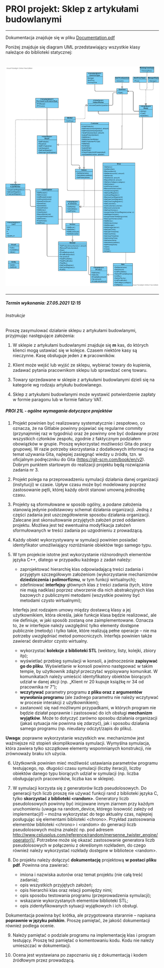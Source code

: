 # PROI projekt: Sklep z artykułami budowlanymi

---

Dokumentacja znajduje się w pliku [Documentation.pdf](reference/Documentation.pdf)

Poniżej znajduje się diagram UML przedstawiający wszystkie klasy należące do biblioteki statycznej:

# ![UML_diagram](reference/Class_UML.png?raw=true)

---

##### Termin wykonania: 27.05.2021 12:15
###### Instrukcje
Proszę zasymulować działanie sklepu z artykułami budowlanymi, przyjmując następujące założenia:

1. W sklepie z artykułami budowlanymi znajduje się **m** kas, do których klienci mogą ustawiać się w kolejce. Czasem niektóre kasy są nieczynne. Kasę obsługuje jeden z **n** pracowników.

2. Klient może wejść lub wyjść ze sklepu, wybierać towary do kupienia, zadawać pytania pracownikom sklepu lub sprawdzać cenę towaru.

3. Towary sprzedawane w sklepie z artykułami budowlanymi dzieli się na kategorie wg rodzaju artykułu budowlanego.

4. Sklep z artykułami budowlanymi może wystawić potwierdzenie zapłaty w formie paragonu lub w formie faktury VAT.

##### PROI 21L - ogólne wymagania dotyczące projektów
1. Projekt powinien być realizowany systematycznie i zespołowo, co oznacza, że na Gitlabie powinny pojawiać się regularne commity (przynajmniej raz w tygodniu) oraz że powinny one być dodawane przez wszystkich członków zespołu, zgodnie z faktycznym podziałem obowiązków w grupie. Proszę wykorzystać możliwości Gita do pracy grupowej. W razie potrzeby skorzystania z dodatkowych informacji  na  temat  używania  Gita,  najlepiej  zasięgnąć  wiedzy  u  źródła,  tzn.  w oficjalnym podręczniku do Gita (https://git-scm.com/book/en/v2). Dobrym punktem startowym do realizacji projektu będą rozwiązania zadania nr 3.

2. Projekt polega na przeprowadzeniu symulacji działania danej organizacji (instytucji) w czasie. Upływ czasu może być modelowany poprzez zastosowanie pętli, której każdy obrót stanowi umowną jednostkę czasu.

3. Projekty są sformułowane w sposób ogólny, a podane założenia stanowią jedynie podstawowy schemat działania organizacji. Jedną z części zadania jest uszczegółowienie sposobu działania organizacji. Zalecane jest skonsultowanie przyjętych założeń przed oddaniem projektu. Możliwa jest też ewentualna modyfikacja założeń  sformułowanych w treści zadania po uzgodnieniu z prowadzącą.

4. Każdy  obiekt  wykorzystywany  w  symulacji  powinien  posiadać  identyfikator  umożliwiający rozróżnianie obiektów tego samego typu.
5. W  tym  projekcie  istotne  jest  wykorzystanie  różnorodnych  elementów  języka  C++,  dlatego w przypadku każdego z zadań należy:
    - zaprojektować hierarchię klas odpowiadającą treści zadania i przyjętym szczegółowym założeniom (wykorzystanie mechanizmów **dziedziczenia i polimorfizmu**, w tym funkcji wirtualnych);
    - zdefiniować **interfejsy** głównych klas z treści zadania (tych, które nie mają nadklas) poprzez utworzenie dla nich abstrakcyjnych klas bazowych z publicznymi metodami (wszystkie powinny być metodami czysto wirtualnymi);

    Interfejs jest rodzajem umowy między dostawcą klasy a jej użytkownikiem, która określa, jakie funkcje  klasa  będzie  realizować,  ale  nie  definiuje,  w  jaki  sposób  zostaną  one zaimplementowane. Oznacza to, że w interfejsie należy uwzględnić tylko elementy dostępne publicznie (metody) i tylko takie, które realizują pełne operacje – nie ma potrzeby uwzględniać metod pomocniczych. Interfejs powinien także zawierać destruktor czysto wirtualny.

    - wykorzystać **kolekcje z biblioteki STL** (wektory, listy, kolejki, zbiory itp);
    - wyświetlać  przebieg  symulacji  w  konsoli,  a  jednocześnie **zapisywać  go  do  pliku**. Wyświetlanie w konsoli powinno następować w takim tempie, by użytkownik zdążył przeczytać  wypisywany  komunikat.  W  komunikatach  należy  umieścić  identyfikatory obiektów biorących udział w danej akcji (np. „Klient nr 20 kupuje książkę nr 34 od pracownika nr 7”);
    - **wczytywać** parametry programu **z pliku oraz z argumentów wywołania programu** (ale żadnego parametru nie należy wczytywać w procesie interakcji z użytkownikiem);
    - zastanowić  się  nad  możliwymi przypadkami,  w  których  program  nie  będzie  działał poprawnie i zastosować do ich obsługi **mechanizm wyjątków**. Może to dotyczyć zarówno 
sposobu działania organizacji (jakaś sytuacja nie powinna się zdarzyć), jak i sposobu działania samego programu (np. nieudany odczyt/zapis do pliku).

**Uwaga**:  poprawne  wykorzystanie  wszystkich  ww.  mechanizmów  jest  ważniejsze  niż  stopień skomplikowania  symulacji.  Wymyślna  symulacja,  która  zawiera  tylko  szczątkowe  elementy wspomnianych konstrukcji, nie zrównoważy braku ich użycia.

6. Użytkownik powinien mieć możliwość ustawiania parametrów programu testującego, np. długości czasu symulacji (liczby iteracji), liczby obiektów danego typu biorących udział w symulacji (np. liczba obsługujących pracowników, liczba kas w sklepie).

7. W symulacji korzysta się z generatorów liczb pseudolosowych. Do generacji tych liczb proszę nie używać funkcji rand z biblioteki języka C, tylko **skorzystać z biblioteki \<random\>**. Generatory liczb pseudolosowych powinny być inicjowane innym ziarnem przy każdym uruchomieniu (uwaga na random_device, którego losowość zależy od implementacji!) – można wykorzystać do tego aktualny czas, najlepiej posługując się elementami biblioteki \<chrono\>. Przykład zastosowania elementów biblioteki \<chrono\> i \<random\> do generacji liczb pseudolosowych można znaleźć np.  pod  adresem http://www.cplusplus.com/reference/random/mersenne_twister_engine/operator()/.  Potrzebne  może  się  okazać  zastosowanie  generatora  liczb  pseudolosowych w połączeniu z określonym rozkładem, do czego również należy wykorzystać rozkłady dostępne w bibliotece \<random\>.

8. Do projektu należy dołączyć **dokumentację** projektową **w postaci pliku pdf**. Powinna ona zawierać:
    - imiona i nazwiska autorów oraz temat projektu (nie całą treść zadania);
    - opis wszystkich przyjętych założeń;
    - opis hierarchii klas oraz relacji pomiędzy nimi;
    - opis sposobu testowania programu (przeprowadzenia symulacji);
    - wskazanie wykorzystanych elementów biblioteki STL;
    - opis zidentyfikowanych sytuacji wyjątkowych i ich obsługi.

Dokumentacja powinna być krótka, ale przygotowana starannie – napisana **poprawnie w języku polskim**. Proszę pamiętać, że jakość dokumentacji również podlega ocenie.

9. Należy pamiętać o podziale programu na implementację klas i program testujący. Proszę też pamiętać o komentowaniu kodu. Kodu nie należy umieszczać w dokumentacji.

10. Ocena jest wystawiana po zapoznaniu się z dokumentacją i kodem źródłowym przez prowadzącą. 